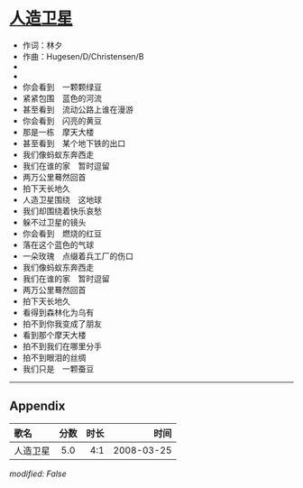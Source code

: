 # [人造卫星](https://music.163.com/song?id=65142)

* 作词：林夕
* 作曲：Hugesen/D/Christensen/B
*
*
* 你会看到　一颗颗绿豆
* 紧紧包围　蓝色的河流
* 甚至看到　流动公路上谁在漫游
* 你会看到　闪亮的黄豆
* 那是一栋　摩天大楼
* 甚至看到　某个地下铁的出口
* 我们像蚂蚁东奔西走
* 我们在谁的家　暂时逗留
* 两万公里蓦然回首
* 拍下天长地久
* 人造卫星围绕　这地球
* 我们却围绕着快乐哀愁
* 躲不过卫星的镜头
* 你会看到　燃烧的红豆
* 落在这个蓝色的气球
* 一朵玫瑰　点缀着兵工厂的伤口
* 我们像蚂蚁东奔西走
* 我们在谁的家　暂时逗留
* 两万公里蓦然回首
* 拍下天长地久
* 看得到森林化为乌有
* 拍不到你我变成了朋友
* 看到那个摩天大楼
* 拍不到我们在哪里分手
* 拍不到眼泪的丝绸
* 我们只是　一颗蚕豆


---

## Appendix

|歌名|分数|时长|时间|
|:---|:---:|---:|---:|
|人造卫星|5.0|4:1|2008-03-25

*modified: False*